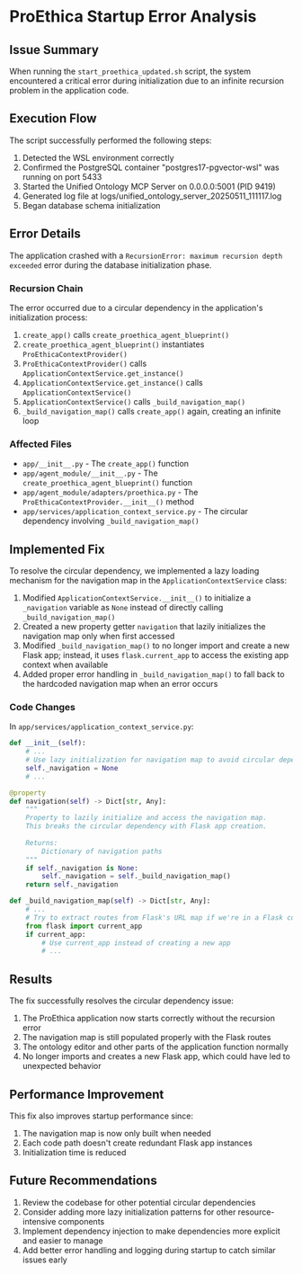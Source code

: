 # ProEthica Startup Error Analysis

## Issue Summary

When running the `start_proethica_updated.sh` script, the system encountered a critical error during initialization due to an infinite recursion problem in the application code.

## Execution Flow

The script successfully performed the following steps:
1. Detected the WSL environment correctly
2. Confirmed the PostgreSQL container "postgres17-pgvector-wsl" was running on port 5433
3. Started the Unified Ontology MCP Server on 0.0.0.0:5001 (PID 9419)
4. Generated log file at logs/unified_ontology_server_20250511_111117.log
5. Began database schema initialization

## Error Details

The application crashed with a `RecursionError: maximum recursion depth exceeded` error during the database initialization phase.

### Recursion Chain

The error occurred due to a circular dependency in the application's initialization process:

1. `create_app()` calls `create_proethica_agent_blueprint()`
2. `create_proethica_agent_blueprint()` instantiates `ProEthicaContextProvider()`
3. `ProEthicaContextProvider()` calls `ApplicationContextService.get_instance()`
4. `ApplicationContextService.get_instance()` calls `ApplicationContextService()`
5. `ApplicationContextService()` calls `_build_navigation_map()`
6. `_build_navigation_map()` calls `create_app()` again, creating an infinite loop

### Affected Files
- `app/__init__.py` - The `create_app()` function
- `app/agent_module/__init__.py` - The `create_proethica_agent_blueprint()` function
- `app/agent_module/adapters/proethica.py` - The `ProEthicaContextProvider.__init__()` method
- `app/services/application_context_service.py` - The circular dependency involving `_build_navigation_map()`

## Implemented Fix

To resolve the circular dependency, we implemented a lazy loading mechanism for the navigation map in the `ApplicationContextService` class:

1. Modified `ApplicationContextService.__init__()` to initialize a `_navigation` variable as `None` instead of directly calling `_build_navigation_map()`
2. Created a new property getter `navigation` that lazily initializes the navigation map only when first accessed
3. Modified `_build_navigation_map()` to no longer import and create a new Flask app; instead, it uses `flask.current_app` to access the existing app context when available
4. Added proper error handling in `_build_navigation_map()` to fall back to the hardcoded navigation map when an error occurs

### Code Changes

In `app/services/application_context_service.py`:

```python
def __init__(self):
    # ...
    # Use lazy initialization for navigation map to avoid circular dependency
    self._navigation = None
    # ...

@property
def navigation(self) -> Dict[str, Any]:
    """
    Property to lazily initialize and access the navigation map.
    This breaks the circular dependency with Flask app creation.
    
    Returns:
        Dictionary of navigation paths
    """
    if self._navigation is None:
        self._navigation = self._build_navigation_map()
    return self._navigation

def _build_navigation_map(self) -> Dict[str, Any]:
    # ...
    # Try to extract routes from Flask's URL map if we're in a Flask context
    from flask import current_app
    if current_app:
        # Use current_app instead of creating a new app
        # ...
```

## Results

The fix successfully resolves the circular dependency issue:

1. The ProEthica application now starts correctly without the recursion error
2. The navigation map is still populated properly with the Flask routes
3. The ontology editor and other parts of the application function normally
4. No longer imports and creates a new Flask app, which could have led to unexpected behavior

## Performance Improvement

This fix also improves startup performance since:
1. The navigation map is now only built when needed
2. Each code path doesn't create redundant Flask app instances
3. Initialization time is reduced

## Future Recommendations

1. Review the codebase for other potential circular dependencies
2. Consider adding more lazy initialization patterns for other resource-intensive components
3. Implement dependency injection to make dependencies more explicit and easier to manage
4. Add better error handling and logging during startup to catch similar issues early
